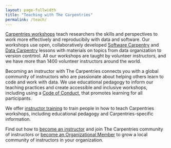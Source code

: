 ```yaml
---
layout: page-fullwidth
title: "Teaching with The Carpentries"
permalink: /teach/
---
```


[Carpentries workshops](../workshops/) teach researchers the skills and perspectives
to work more effectively and reproducibily with data and software. Our
workshops use open, collaboratively developed [Software Carpentry](https://software-carpentry.org/lessons/) and [Data Carpentry](http://www.datacarpentry.org/lessons/) lessons with materials on topics from data organization to version contrtrol. All our workshops are taught by volunteer instructors, and we have more than 1400
volunteer instructors around the world.

Becoming an instructor with The Carpentries connects you with a global
community of instructors who are passionate about helping others learn to
code and work with data. We use educational pedagogy to inform our teaching
practices and create accessible and inclusive workshops, including using a [Code of Conduct](https://docs.carpentries.org/topic_folders/policies/code-of-conduct.html), that promotes learning for all participants.



We offer [instructor training](https://docs.carpentries.org/topic_folders/instructor_training/index.html) to train people in how to teach Carpentries workshops, including educational pedagogy and Carpentries-specific information. 


Find out how to [become an instructor](../become-instructor/) and join The
Carpentries community of instructors or [become an Organizational Member](../membership/) to grow a local community of instructors in your organization.









